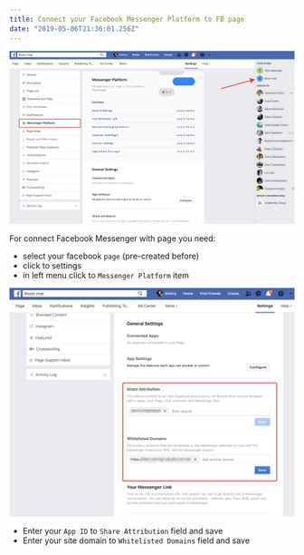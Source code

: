 ```yaml
---
title: Connect your Facebook Messenger Platform to FB page
date: "2019-05-06T21:36:01.256Z"
---
```


![Select page](./select-page.png)

For connect Facebook Messenger with page you need:
- select your facebook `page` (pre-created before)
- click to settings
- in left menu click to `Messenger Platform` item

![Connect with App ID](./connect-app-id.png)

- Enter your `App ID` to `Share Attribution` field and save
- Enter your site domain to `Whitelisted Domains` field and save
